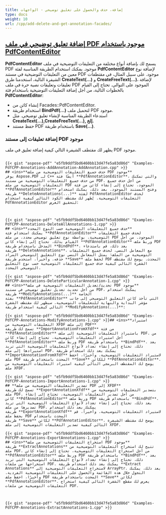 ```yaml
---
title: إضافة، حذف والحصول على تعليق توضيحي - الواجهات
type: docs
weight: 10
url: /cpp/add-delete-and-get-annotation-facades/
---
```


## <ins>**إضافة تعليق توضيحي في ملف PDF موجود باستخدام PdfContentEditor**
**PdfContentEditor** يسمح لك بإضافة أنواع مختلفة من التعليقات التوضيحية في ملف PDF موجود. يمكنك استخدام الطريقة المناسبة لفئة **PdfContentEditor** لإضافة نوع معين من التعليقات التوضيحية في مستند PDF موجود. على سبيل المثال، في مقتطفات الشيفرة التالية، استخدمنا طرق **CreateText(...)** و **CreateFreeText(...)**، لإضافة تعليقات وتعليقات نصية حرة في ملف PDF الموجود على التوالي. تحتاج إلى القيام بالخطوات التالية، من أجل إضافة التعليقات التوضيحية باستخدام فئة **PdfContentEditor**:

- إنشاء كائن من Facades::PdfContentEditor.
- استخدام طريقة **BindPdf(...)** لتحميل ملف PDF موجود.
- استدعاء الطريقة المناسبة لإنشاء تعليق توضيحي. مثل **CreateText(...),CreateFreeText(...), إلخ.**
- حفظ مستند PDF باستخدام طريقة **Save(...)**.
### **إضافة تعليقات إلى مستند PDF موجود**

يظهر لك مقتطف الشيفرة التالي كيفية إضافة تعليق في ملف PDF موجود.
```

{{< gist "aspose-pdf" "e5fb9ddf5bd6460bb13d47fe5a83d86d" "Examples-PdfCPP-Annotations-AddAnnotation-AddAnnotation.cpp" >}}
## <ins>**حذف جميع التعليقات التوضيحية من ملف PDF موجود**
يوفر Aspose.PDF لـ C++ أيضًا فئة **PdfAnnotationEditor**، والتي تمكنك من حذف جميع التعليقات التوضيحية من مستند PDF. من أجل حذف جميع التعليقات التوضيحية من ملف PDF الموجود، تحتاج إلى إنشاء كائن من فئة **PdfAnnotationEditor** وفتح المستند الموجود. بعد ذلك، يمكنك استخدام طريقة **DeleteAnnotations(...)** لفئة PdfAnnotationEditor لحذف التعليقات التوضيحية. يُظهر لك مقتطف الكود التالي كيفية استخدام PdfAnnotationEditor لتحقيق الغرض:



{{< gist "aspose-pdf" "e5fb9ddf5bd6460bb13d47fe5a83d86d" "Examples-PdfCPP-Annotations-DeleteAllAnnotations-1.cpp" >}}
## <ins>**حذف جميع التعليقات التوضيحية حسب النوع المحدد**
يمكنك استخدام فئة **PdfAnnotationEditor** لحذف جميع التعليقات التوضيحية، بواسطة نوع تعليق توضيحي محدد، من ملف PDF الموجود. من أجل القيام بذلك، تحتاج إلى إنشاء كائن **PdfAnnotationEditor** وربط ملف PDF المدخل باستخدام طريقة **BindPdf**. بعد ذلك، قم باستدعاء طريقة **DeleteAnnotations**، مع المعامل النصي، لحذف جميع التعليقات التوضيحية من الملف؛ يمثل المعامل النصي نوع التعليق التوضيحي المراد حذفه. وأخيراً، استخدم طريقة **Save** لحفظ ملف PDF المحدث. يوضح لك مقتطف الشفرة التالي كيفية حذف جميع التعليقات التوضيحية حسب نوع التعليق التوضيحي المحدد.

{{< gist "aspose-pdf" "e5fb9ddf5bd6460bb13d47fe5a83d86d" "Examples-PdfCPP-Annotations-DeleteParticularAnnotation-1.cpp" >}}
## <ins>**تحديث/تعديل التعليقات التوضيحية في ملف PDF موجود**
من أجل تحديث تعديل تعليق توضيحي في مستند PDF، يمكنك استخدام طريقة **ModifyAnnotations(...)** الخاصة بفئة **PdfAnnotationEditor** التي تأخذ كائن التعليق التوضيحي إلى جانب مؤشر البداية والنهاية للتعليقات التوضيحية. سيظهر لك مقتطف الشفرة التالي كيفية استخدام طريقة **ModifyAnnotations(...)**:

{{< gist "aspose-pdf" "e5fb9ddf5bd6460bb13d47fe5a83d86d" "Examples-PdfCPP-Annotations-ModifyAnnotations-1.cpp" >}}## <ins>**استيراد التعليقات التوضيحية من XFDF إلى ملف PDF**
تسمح لك طريقة **ImportAnnotationFromXfdf** من فئة **PdfAnnotationEditor** باستيراد التعليقات التوضيحية إلى ملف PDF. من أجل استيراد التعليقات التوضيحية، تحتاج إلى إنشاء كائن **PdfAnnotationEditor** وربط ملف PDF باستخدام طريقة **BindPdf**. بعد ذلك، تحتاج إلى إنشاء تعداد لأنواع التعليقات التوضيحية التي تريد استيرادها إلى ملف PDF. يمكنك بعد ذلك استخدام طريقة **ImportAnnotationFromXfdf** لاستيراد التعليقات التوضيحية. وأخيرًا، احفظ ملف PDF المحدث باستخدام طريقة **Save** للكائن **PdfAnnotationEditor**. يوضح لك المقتطف البرمجي التالي كيفية استيراد التعليقات التوضيحية من ملف XFDF.

{{< gist "aspose-pdf" "e5fb9ddf5bd6460bb13d47fe5a83d86d" "Examples-PdfCPP-Annotations-ImportAnnotations-1.cpp" >}}
## **تصدير التعليقات التوضيحية من ملف PDF إلى XFDF**
تسمح لك طريقة **ExportAnnotationXfdf** بتصدير التعليقات التوضيحية من ملف PDF. من أجل تصدير التعليقات التوضيحية، تحتاج إلى إنشاء كائن **PdfAnnotationEditor** وربط ملف PDF باستخدام طريقة **BindPdf**. بعد ذلك، تحتاج إلى إنشاء تعداد لأنواع التعليقات التوضيحية التي تريد تصديرها من ملف PDF. يمكنك بعد ذلك استخدام طريقة **ExportAnnotationXfdf** لاستيراد التعليقات التوضيحية. وأخيراً، قم بحفظ ملف PDF المحدث باستخدام طريقة **Save** لكائن **PdfAnnotationEditor**. يوضح لك مقتطف الشيفرة التالي كيفية تصدير التعليقات التوضيحية إلى ملف XFDF.

{{< gist "aspose-pdf" "e5fb9ddf5bd6460bb13d47fe5a83d86d" "Examples-PdfCPP-Annotations-ExportAnnotations-1.cpp" >}}
## <ins>**استخراج التعليقات التوضيحية من ملف PDF موجود**
طريقة **ExtractAnnotations** تتيح لك استخراج التعليقات التوضيحية من ملف PDF. من أجل استخراج التعليقات التوضيحية، تحتاج إلى إنشاء كائن **PdfAnnotationEditor** وربط ملف PDF باستخدام طريقة **BindPdf**. بعد ذلك، تحتاج إلى إنشاء تعداد لأنواع التعليقات التوضيحية التي تريد استخراجها من ملفات PDF. يمكنك بعد ذلك استخدام طريقة **Extract Annotations** لاستخراج التعليقات التوضيحية إلى ArrayPtr. بعد ذلك، يمكنك التجول خلال هذه القائمة والحصول على التعليقات التوضيحية الفردية. وأخيرًا، احفظ ملف PDF المحدث باستخدام طريقة **Save** لكائن **PdfAnnotationEditor**. يعرض لك مقطع الشفرة التالي كيفية استخراج التعليقات التوضيحية من ملفات PDF.



{{< gist "aspose-pdf" "e5fb9ddf5bd6460bb13d47fe5a83d86d" "Examples-PdfCPP-Annotations-ExtractAnnotations-1.cpp" >}}